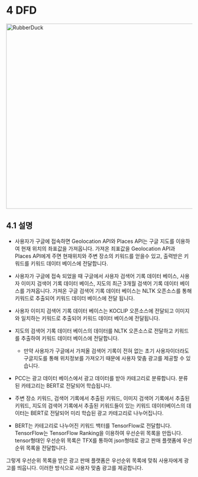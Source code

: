 # 4 DFD

<img src="https://user-images.githubusercontent.com/115949608/205011561-41231333-a84e-4fcf-a7b3-534d51c52689.PNG" width="700px" height="500px" title="px(픽셀) 크기 설정" alt="RubberDuck"></img><br/>



## 4.1 설명
* 사용자가 구글에 접속하면 Geolocation API와 Places API는 구글 지도를 이용하여 현재 위치의 좌표값을 가져옵니다. 
가져온 죄표값을 Geolocation API과 Places API에게 주면 현재위치와 주변 장소의 키워드를 얻을수 있고, 출력받은 키워드를 키워드 데이터 베이스에 전달합니다.

* 사용자가 구글에 접속 되었을 때 구글에서 사용자 검색어 기록 데이터 베이스, 사용자 이미지 검색어 기록 데이터 베이스, 지도의 최근 3개월 검색어 기록 데이터 베이스를 가져옵니다.
가져온 구글 검색어 기록 데이터 베이스는 NLTK 오픈소스를 통해 키워드로 추출되어 키워드 데이터 베이스에 전달 됩니다.

* 사용자 이미지 검색어 기록 데이터 베이스는 KOCLIP 오픈소스에 전달되고 이미지와 일치하는 키워드로 추출되어 키워드 데이터 베이스에 전달됩니다.

* 지도의 검색어 기록 데이터 베이스의 데이터를 NLTK 오픈소스로 전달하고 키워드를 추출하여 키워드 데이터 베이스에 전달합니다.
   * 만약 사용자가 구글에서 가져올 검색어 기록이 전혀 없는 초기 사용자이더라도 구글지도를 통해 위치정보를 가져오기 때문에 사용자 맞춤 광고를 제공할 수 있습니다.

* PCC는 광고 데이터 베이스에서 광고 데이터를 받아 카테고리로 분류합니다. 분류된 카테고리는 BERT로 전달되어 학습됩니다.

* 주변 장소 키워드, 검색어 기록에서 추출된 키워드, 이미지 검색어 기록에서 추출된 키워드, 지도의 검색어 기록에서 추출된 키워드들이 있는 키워드 데이터베이스의 데이터는 BERT로 전달되어 미리 학습된 광고 카테고리로 나누어집니다.

* BERT는 카테고리로 나누어진 키워드 백터를 TensorFlow로 전달합니다. TensorFlow는 TensorFlow Ranking을 이용하여 우선순위 목록을 만듭니다. 
tensor형태인 우선순위 목록은 TFX를 통하여 json형태로 광고 판매 플랫폼에 우선순위 목록을 전달합니다.

그렇게 우선순위 목록을 받은 광고 판매 플랫폼은 우선순위 목록에 맞춰 사용자에게 광고를 띄웁니다. 
이러한 방식으로 사용자 맞춤 광고를 제공합니다.
